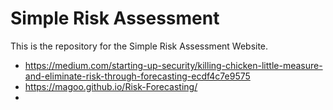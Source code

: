 # Simple Risk Assessment
This is the repository for the Simple Risk Assessment Website.

- https://medium.com/starting-up-security/killing-chicken-little-measure-and-eliminate-risk-through-forecasting-ecdf4c7e9575
- https://magoo.github.io/Risk-Forecasting/
-
